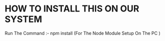 # HOW TO INSTALL THIS ON OUR SYSTEM

Run The Command :- npm install (For The Node Module Setup On The PC ) 
